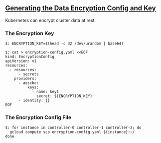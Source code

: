 ## [Generating the Data Encryption Config and Key](https://github.com/kelseyhightower/kubernetes-the-hard-way/blob/master/docs/06-data-encryption-keys.md)

Kubernetes can encrypt cluster data at rest.  

### The Encryption Key

```
$: ENCRYPTION_KEY=$(head -c 32 /dev/urandom | base64)
```

```
$: cat > encryption-config.yaml <<EOF
kind: EncryptionConfig
apiVersion: v1
resources:
  - resources:
      - secrets
    providers:
      - aescbc:
          keys:
            - name: key1
              secret: ${ENCRYPTION_KEY}
      - identity: {}
EOF
```

### The Encryption Config File

```
$: for instance in controller-0 controller-1 controller-2; do
  gcloud compute scp encryption-config.yaml ${instance}:~/
done
```
